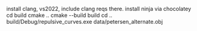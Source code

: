 install clang, vs2022, include clang reqs there. install ninja via chocolatey
cd build
cmake ..
cmake --build build
cd ..
build/Debug/repulsive_curves.exe data/petersen_alternate.obj
